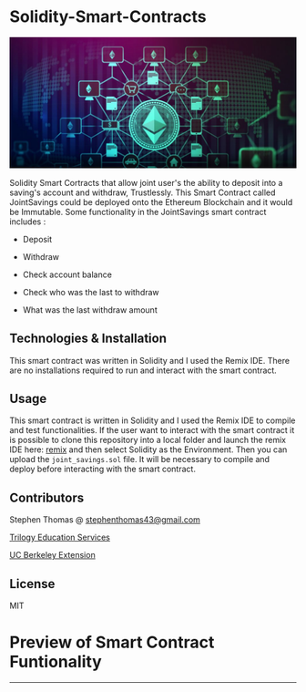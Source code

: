 # Solidity-Smart-Contracts

![eth_image](Resources/eth_image.png)


Solidity Smart Cortracts that allow joint user's the ability to deposit into a saving's account and withdraw, Trustlessly. This Smart Contract called JointSavings could be deployed onto the Ethereum Blockchain and it would be Immutable. Some functionality in the JointSavings smart contract includes :

- Deposit

- Withdraw

- Check account balance

- Check who was the last to withdraw

- What was the last withdraw amount


## Technologies & Installation

This smart contract was written in Solidity and I used the Remix IDE. There are no installations required to run and interact with the smart contract.


## Usage

This smart contract is written in Solidity and I used the Remix IDE to compile and test functionalities. If the user want to interact with the smart contract it is possible to clone this repository into a local folder and launch the remix IDE here: [remix](https://remix.ethereum.org/#optimize=false&runs=200&evmVersion=null&version=soljson-v0.8.7+commit.e28d00a7.js) and then select Solidity as the Environment. Then you can upload the ``` joint_savings.sol ``` file. It will be necessary to compile and deploy before interacting with the smart contract. 


## Contributors

Stephen Thomas @ stephenthomas43@gmail.com

[Trilogy Education Services](https://www.trilogyed.com/)

[UC Berkeley Extension ](https://extension.berkeley.edu/)



## License 

MIT


# Preview of Smart Contract Funtionality
---


